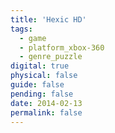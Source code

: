 ```yaml
---
title: 'Hexic HD'
tags:
  - game
  - platform_xbox-360
  - genre_puzzle
digital: true
physical: false
guide: false
pending: false
date: 2014-02-13
permalink: false
---
```

